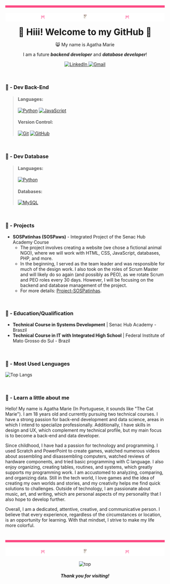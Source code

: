 <img src="div.png" alt="div">
<p align="center">
  <img src="header.png" alt="Logo">
</p>

<h1 align="center" style="margin: 0; padding: 0;">🌸 Hiii! Welcome to my GitHub 🌸</h1>

<p align="center">😸 My name is Agatha Marie</p>
<p align="center">I am a future <strong><em>backend developer</em></strong> and <strong><em>database developer</em></strong>!</p>

<p align="center">
  <a href="https://www.linkedin.com/in/agathamarie/">
    <img src="https://img.shields.io/badge/-LinkedIn-%230077B5?style=for-the-badge&logo=linkedin&logoColor=white" alt="LinkedIn">
  </a>
  <a href="mailto:agathaarantes06@gmail.com">
    <img src="https://img.shields.io/badge/Gmail-D14836?style=for-the-badge&logo=gmail&logoColor=white" alt="Gmail">
  </a>
</p>          


### 🍥 - Dev Back-End
> #### Languages:
> [![Python](https://img.shields.io/badge/Python-3776AB?logo=python&logoColor=fff&style=for-the-badge)](https://www.python.org/)
> [![JavaScript](https://img.shields.io/badge/JavaScript-F7DF1E?logo=javascript&logoColor=000&style=for-the-badge)](https://developer.mozilla.org/en-US/docs/Web/JavaScript)
> #### Version Control:
> [![Git](https://img.shields.io/badge/Git-F05032?logo=git&logoColor=fff&style=for-the-badge)](https://git-scm.com/)
> [![GitHub](https://img.shields.io/badge/GitHub-181717?logo=github&logoColor=fff&style=for-the-badge)](https://github.com/)

<br>

### 🍥 - Dev Database
> #### Languages:
> [![Python](https://img.shields.io/badge/Python-3776AB?logo=python&logoColor=fff&style=for-the-badge)](https://www.python.org/)
> #### Databases:
> [![MySQL](https://img.shields.io/badge/MySQL-4479A1?logo=mysql&logoColor=fff&style=for-the-badge)](https://www.mysql.com/)

<br>

### 🍥 - Projects
- **SOSPatinhas (SOSPaws)** - Integrated Project of the Senac Hub Academy Course
  - The project involves creating a website (we chose a fictional animal NGO), where we will work with HTML, CSS, JavaScript, databases, PHP, and more.
  - In the beginning, I served as the team leader and was responsible for much of the design work. I also took on the roles of Scrum Master and will likely do so again (and possibly as PEO), as we rotate Scrum and PEO roles every 30 days. However, I will be focusing on the backend and database management of the project.
  - For more details: [Project-SOSPatinhas](https://github.com/agathamarie/Project-SOSPatinhas.git).

<br>

### 🍥 - Education/Qualification
- **Technical Course in Systems Development** | Senac Hub Academy - Braszil
- **Technical Course in IT with Integrated High School** | Federal Institute of Mato Grosso do Sul - Brazil

<br>

### 🍥 - Most Used Lenguages
![Top Langs](https://github-readme-stats.vercel.app/api/top-langs/?username=agathamarie&layout=compact&title_color=FF69B4&text_color=FF69B4&bg_color=FFFFFF&hide_border=true)

<br>

### 🍥 - Learn a little about me
Hello! My name is Agatha Marie (In Portuguese, it sounds like "The Cat Marie"). I am 18 years old and currently pursuing two technical courses. I have a strong passion for back-end development and data science, areas in which I intend to specialize professionally. Additionally, I have skills in design and UX, which complement my technical profile, but my main focus is to become a back-end and data developer.

Since childhood, I have had a passion for technology and programming. I used Scratch and PowerPoint to create games, watched numerous videos about assembling and disassembling computers, watched reviews of hardware components, and tried basic programming with C language. I also enjoy organizing, creating tables, routines, and systems, which greatly supports my programming work. I am accustomed to analyzing, comparing, and organizing data. Still in the tech world, I love games and the idea of creating my own worlds and stories, and my creativity helps me find quick solutions to challenges. Outside of technology, I am passionate about music, art, and writing, which are personal aspects of my personality that I also hope to develop further.

Overall, I am a dedicated, attentive, creative, and communicative person. I believe that every experience, regardless of the circumstances or location, is an opportunity for learning. With that mindset, I strive to make my life more colorful.

<br>
<img src="div.png" alt="div">
<p align="center">
  <img src="header.png" alt="Logo">
</p>

<p align="center">
  <img width="30%" src="https://i.pinimg.com/originals/23/13/68/2313681db980be7c3da4b5e04fac882e.gif" alt="top"/>
</p>
<h5 align="center">Thank you for visiting!</h5>
